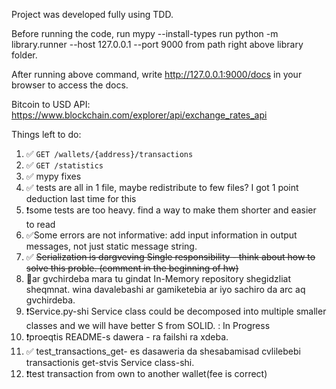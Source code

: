 Project was developed fully using TDD.

Before running the code, run mypy --install-types
run python -m library.runner --host 127.0.0.1 --port 9000 from path right above library folder.

After running above command, write http://127.0.0.1:9000/docs in your browser to access the docs.

Bitcoin to USD API: https://www.blockchain.com/explorer/api/exchange_rates_api

Things left to do:
1) ✅ `GET /wallets/{address}/transactions`
2) ✅ `GET /statistics`
3) ✅ mypy fixes
4) ✅  tests are all in 1 file, maybe redistribute to few files? I got 1 point deduction last time for this
5) ❗some tests are too heavy. find a way to make them shorter and easier to read
6) ✅Some errors are not informative: add input information in output messages, not just static message string.
7) ✅ ~~Serialization is dargveving Single responsibility - think about how to solve this proble. (comment in the beginning of hw)~~
8) 🔶ar gvchirdeba mara tu gindat In-Memory repository shegidzliat sheqmnat. wina davalebashi ar gamiketebia ar iyo sachiro da arc aq gvchirdeba.
9) ❗Service.py-shi Service class could be decomposed into multiple smaller classes and we will have better S from SOLID. : In Progress
10) ❗proeqtis README-s dawera - ra failshi ra xdeba.
11) ✅  test_transactions_get- es dasaweria da shesabamisad cvlilebebi transactionis get-stvis Service class-shi. 
12) ❗test transaction from own to another wallet(fee is correct)
